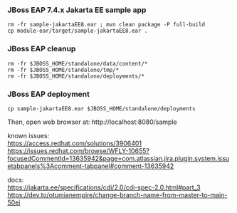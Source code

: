 ### JBoss EAP 7.4.x Jakarta EE sample app

```
rm -fr sample-jakartaEE8.ear ; mvn clean package -P full-build
cp module-ear/target/sample-jakartaEE8.ear .
```

### JBoss EAP cleanup
```
rm -fr $JBOSS_HOME/standalone/data/content/*
rm -fr $JBOSS_HOME/standalone/tmp/*
rm -fr $JBOSS_HOME/standalone/deployments/*
```

### JBoss EAP deployment
```
cp sample-jakartaEE8.ear $JBOSS_HOME/standalone/deployments
```
Then, open web browser at: http://localhost:8080/sample

known issues:<br>
https://access.redhat.com/solutions/3906401
https://issues.redhat.com/browse/WFLY-10655?focusedCommentId=13635942&page=com.atlassian.jira.plugin.system.issuetabpanels%3Acomment-tabpanel#comment-13635942

docs:<br>
https://jakarta.ee/specifications/cdi/2.0/cdi-spec-2.0.html#part_3
https://dev.to/otumianempire/change-branch-name-from-master-to-main-50ei
